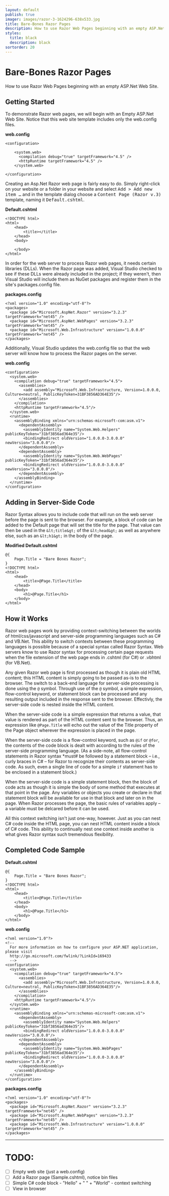 ```yaml
---
layout: default
publish: true
imager: images/razor-3-1624296-638x533.jpg
title: Bare-Bones Razor Pages
description: How to use Razor Web Pages beginning with an empty ASP.Net Web Site.
styles:
  title: black
  description: black 
sortorder: 20
---
```

# Bare-Bones Razor Pages
    
How to use Razor Web Pages beginning with an empty ASP.Net Web Site.

## Getting Started
    
To demonstrate Razor web pages, we will begin with an Empty ASP.Net Web Site. Notice that this web site template includes only the web.config files.


**web.config**

```
<configuration>

    <system.web>
      <compilation debug="true" targetFramework="4.5" />
      <httpRuntime targetFramework="4.5" />
    </system.web>

</configuration>
```



Creating an Asp.Net Razor web page is fairly easy to do. Simply right-click on your website or a folder in your website and select <samp>Add &gt; Add new item &hellip;</samp> and in the template dialog choose a <samp>Content Page (Razor v.3)</samp> template, naming it <samp>Default.cshtml</samp>.



**Default.cshtml**
```
<!DOCTYPE html>
<html>
    <head>
        <title></title>
    </head>
    <body>
        
    </body>
</html>
```



In order for the web server to process Razor web pages, it needs certain libraries (DLLs). When the Razor page was added, Visual Studio checked to see if these DLLs were already included in the project; if they weren't, then Visual Studio will include them as NuGet packages and register them in the site's packages.config file.


**packages.config**
```
<?xml version="1.0" encoding="utf-8"?>
<packages>
  <package id="Microsoft.AspNet.Razor" version="3.2.3" targetFramework="net45" />
  <package id="Microsoft.AspNet.WebPages" version="3.2.3" targetFramework="net45" />
  <package id="Microsoft.Web.Infrastructure" version="1.0.0.0" targetFramework="net45" />
</packages>
```



Additionally, Visual Studio updates the web.config file so that the web server will know how to process the Razor pages on the server.



**web.config**

```
<configuration>
  <system.web>
    <compilation debug="true" targetFramework="4.5">
      <assemblies>
        <add assembly="Microsoft.Web.Infrastructure, Version=1.0.0.0, Culture=neutral, PublicKeyToken=31BF3856AD364E35"/>
      </assemblies>
    </compilation>
    <httpRuntime targetFramework="4.5"/>
  </system.web>
  <runtime>
    <assemblyBinding xmlns="urn:schemas-microsoft-com:asm.v1">
      <dependentAssembly>
        <assemblyIdentity name="System.Web.Helpers" publicKeyToken="31bf3856ad364e35"/>
        <bindingRedirect oldVersion="1.0.0.0-3.0.0.0" newVersion="3.0.0.0"/>
      </dependentAssembly>
      <dependentAssembly>
        <assemblyIdentity name="System.Web.WebPages" publicKeyToken="31bf3856ad364e35"/>
        <bindingRedirect oldVersion="1.0.0.0-3.0.0.0" newVersion="3.0.0.0"/>
      </dependentAssembly>
    </assemblyBinding>
  </runtime>
</configuration>
```


<h2>Adding in Server-Side Code</h2>

Razor Syntax allows you to include code that will run on the web server before the page is sent to the browser. For example, a block of code can be added to the Default page that will set the title for the page. That value can then be used in the `&lt;title&gt;` of the `&lt;head&gt;` as well as anywhere else, such as an `&lt;h1&gt;` in the body of the page.



**Modified Default.cshtml**
```
@{
    Page.Title = "Bare Bones Razor";
}
<!DOCTYPE html>
<html>
    <head>
        <title>@Page.Title</title>
    </head>
    <body>
        <h1>@Page.Title</h1>
    </body>
</html>
```


<h2>How it Works</h2>

Razor web pages work by providing context-switching between the worlds of html/css/javascript and server-side programming languages such as C# and VB.Net. This ability to switch contexts between these programming languages is possible because of a special syntax called Razor Syntax. Web servers know to use Razor syntax for processing certain page requests when the file extension of the web page ends in .cshtml (for C#) or .vbhtml (for VB.Net).


Any given Razor web page is first processed as though it is plain old HTML content; this HTML content is simply going to be passed as-is to the browser. The switch to a back-end language for server-side processing is done using the `@` symbol. Through use of the `@` symbol, a simple expression, flow-control keyword, or statement block can be processed and any resulting output included in the response sent to the browser. Effectivly, the server-side code is nested inside the HTML content.


When the server-side code is a simple expression that returns a value, that value is rendered as part of the HTML content sent to the browser. Thus, an expression like `@Page.Title` will echo out the value of the Title property of the Page object wherever the expression is placed in the page.


When the server-side code is a flow-control keyword, such as `@if` or `@for`, the contents of the code block is dealt with according to the rules of the server-side programming language. (As a side-note, all flow-control statements in Razor syntax *must# be followed by a statement block &ndash; i.e., curly braces in C# &ndash; for Razor to recognize their contents as server-side code. As such, even a single line of code for a simple `if` statement has to be enclosed in a statement block.)


When the server-side code is a simple statement block, then the block of code acts as though it is simple the body of some method that executes at that point in the page. Any variables or objects you create or declare in that statement block will be available for use in that block and later on in the page. When Razor processes the page, the basic rules of variables apply &ndash; a variable must be delcared before it can be used.


All this context switching isn't just one-way, however. Just as you can nest C# code inside the HTML page, you can nest HTML content inside a block of C# code. This ability to continually nest one context inside another is what gives Razor syntax such tremendous flexibility.


## Completed Code Sample


**Default.cshtml**
```
@{
    Page.Title = "Bare Bones Razor";
}
<!DOCTYPE html>
<html>
    <head>
        <title>@Page.Title</title>
    </head>
    <body>
        <h1>@Page.Title</h1>
    </body>
</html>
```



**web.config**
```
<?xml version="1.0"?>
<!--
  For more information on how to configure your ASP.NET application, please visit
  http://go.microsoft.com/fwlink/?LinkId=169433
  -->
<configuration>
  <system.web>
    <compilation debug="true" targetFramework="4.5">
      <assemblies>
        <add assembly="Microsoft.Web.Infrastructure, Version=1.0.0.0, Culture=neutral, PublicKeyToken=31BF3856AD364E35"/>
      </assemblies>
    </compilation>
    <httpRuntime targetFramework="4.5"/>
  </system.web>
  <runtime>
    <assemblyBinding xmlns="urn:schemas-microsoft-com:asm.v1">
      <dependentAssembly>
        <assemblyIdentity name="System.Web.Helpers" publicKeyToken="31bf3856ad364e35"/>
        <bindingRedirect oldVersion="1.0.0.0-3.0.0.0" newVersion="3.0.0.0"/>
      </dependentAssembly>
      <dependentAssembly>
        <assemblyIdentity name="System.Web.WebPages" publicKeyToken="31bf3856ad364e35"/>
        <bindingRedirect oldVersion="1.0.0.0-3.0.0.0" newVersion="3.0.0.0"/>
      </dependentAssembly>
    </assemblyBinding>
  </runtime>
</configuration>
```



**packages.config**
```
<?xml version="1.0" encoding="utf-8"?>
<packages>
  <package id="Microsoft.AspNet.Razor" version="3.2.3" targetFramework="net45" />
  <package id="Microsoft.AspNet.WebPages" version="3.2.3" targetFramework="net45" />
  <package id="Microsoft.Web.Infrastructure" version="1.0.0.0" targetFramework="net45" />
</packages>
```

----

# TODO:

- [ ] Empty web site (just a web.config)
- [ ] Add a Razor page (Sample.cshtml), notice bin files
- [ ] Simple C# code block - "Hello" + " " + "World" - context switching
- [ ] View in browser
